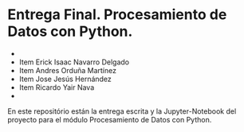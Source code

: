# Entrega Final. Procesamiento de Datos con Python.

*
* Item Erick Isaac Navarro Delgado
* Item Andres Orduña Martínez
* Item Jose Jesús Hernández 
* Item Ricardo Yair Nava
*

En este repositório están la entrega escrita y la Jupyter-Notebook del proyecto para el módulo Procesamiento de Datos con Python.

